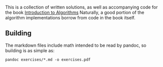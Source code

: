 This is a collection of written solutions, as well as accompanying code for the book
[Introduction to Algorithms](
    https://mitpress.mit.edu/books/introduction-algorithms)
Naturally, a good portion of the algorithm implementations borrow from code in the book itself.


## Building
The markdown files include math intended to be read by pandoc, so building is as simple as:
```
pandoc exercises/*.md -o exercises.pdf
```
